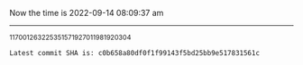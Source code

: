 Now the time is 2022-09-14 08:09:37 am

---

<small>117001263225351571927011981920304</small>

```txt
Latest commit SHA is: c0b658a80df0f1f99143f5bd25bb9e517831561c
```
